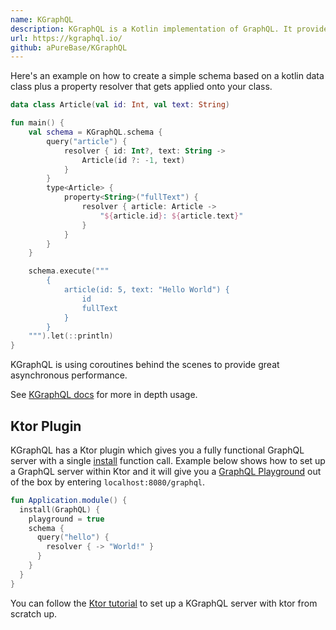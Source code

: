 ```yaml
---
name: KGraphQL
description: KGraphQL is a Kotlin implementation of GraphQL. It provides a rich DSL to set up the GraphQL schema.
url: https://kgraphql.io/
github: aPureBase/KGraphQL
---
```


Here's an example on how to create a simple schema based on a kotlin data class plus a property resolver that gets applied onto your class.

```kotlin
data class Article(val id: Int, val text: String)

fun main() {
    val schema = KGraphQL.schema {
        query("article") {
            resolver { id: Int?, text: String ->
                Article(id ?: -1, text)
            }
        }
        type<Article> {
            property<String>("fullText") {
                resolver { article: Article ->
                    "${article.id}: ${article.text}"
                }
            }
        }
    }

    schema.execute("""
        {
            article(id: 5, text: "Hello World") {
                id
                fullText
            }
        }
    """).let(::println)
}
```

KGraphQL is using coroutines behind the scenes to provide great asynchronous performance.

See [KGraphQL docs](https://kgraphql.io/Installation/) for more in depth usage.

## Ktor Plugin

KGraphQL has a Ktor plugin which gives you a fully functional GraphQL server with a single [install](https://ktor.io/docs/zfeatures.html) function call. Example below shows how to set up a GraphQL server within Ktor and it will give you a [GraphQL Playground](https://github.com/graphql/graphql-playground) out of the box by entering `localhost:8080/graphql`.

```kotlin
fun Application.module() {
  install(GraphQL) {
    playground = true 
    schema {
      query("hello") {
        resolver { -> "World!" }
      }
    }
  }
}
```

You can follow the [Ktor tutorial](https://kgraphql.io/Tutorials/ktor/) to set up a KGraphQL server with ktor from scratch up.
